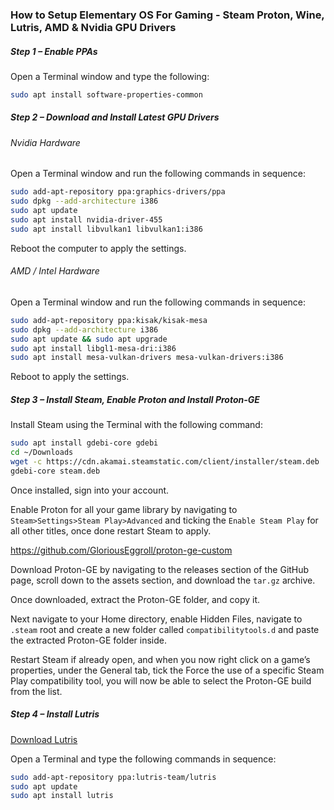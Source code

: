 ### How to Setup Elementary OS For Gaming - Steam Proton, Wine, Lutris, AMD & Nvidia GPU Drivers

##### Step 1 – Enable PPAs

Open a Terminal window and type the following:

```bash
sudo apt install software-properties-common    
```

##### Step 2 – Download and Install Latest GPU Drivers

###### Nvidia Hardware

Open a Terminal window and run the following commands in sequence:

```bash
sudo add-apt-repository ppa:graphics-drivers/ppa  
sudo dpkg --add-architecture i386  
sudo apt update  
sudo apt install nvidia-driver-455  
sudo apt install libvulkan1 libvulkan1:i386
```

Reboot the computer to apply the settings.

###### AMD / Intel Hardware

Open a Terminal window and run the following commands in sequence:

```bash
sudo add-apt-repository ppa:kisak/kisak-mesa  
sudo dpkg --add-architecture i386  
sudo apt update && sudo apt upgrade  
sudo apt install libgl1-mesa-dri:i386  
sudo apt install mesa-vulkan-drivers mesa-vulkan-drivers:i386 
```

Reboot to apply the settings. ​

##### Step 3 – Install Steam, Enable Proton and Install Proton-GE

Install Steam using the Terminal with the following command:

```bash
sudo apt install gdebi-core gdebi
cd ~/Downloads
wget -c https://cdn.akamai.steamstatic.com/client/installer/steam.deb
gdebi-core steam.deb
```

Once installed, sign into your account.

Enable Proton for all your game library by navigating to `Steam>Settings>Steam Play>Advanced` and ticking the `Enable Steam Play` for all other titles, once done restart Steam to apply.

https://github.com/GloriousEggroll/proton-ge-custom

Download Proton-GE by navigating to the releases section of the GitHub page, scroll down to the assets section, and download the `tar.gz` archive.

Once downloaded, extract the Proton-GE folder, and copy it.

Next navigate to your Home directory, enable Hidden Files, navigate to `.steam` root and create a new folder called `compatibilitytools.d` and paste the extracted Proton-GE folder inside.

Restart Steam if already open, and when you now right click on a game’s properties, under the General tab, tick the Force the use of a specific Steam Play compatibility tool, you will now be able to select the Proton-GE build from the list. ​

##### Step 4 – Install Lutris

[Download Lutris](https://lutris.net/downloads/)

Open a Terminal and type the following commands in sequence:

```bash
sudo add-apt-repository ppa:lutris-team/lutris  
sudo apt update  
sudo apt install lutris
```
